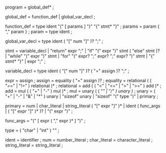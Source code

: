 program        = global_def* ;

global_def     = function_def | global_var_decl ;

function_def   = type ident "(" [ params ] ")" "{" stmt* "}" ;
params         = param { "," param } ;
param          = type ident ;

global_var_decl = type ident ( "[" num "]" )? ";" ;

stmt           = variable_decl
               | "return" expr ";"
               | "if" "(" expr ")" stmt ( "else" stmt )?
               | "while" "(" expr ")" stmt
               | "for" "(" expr? ";" expr? ";" expr? ")" stmt
               | "{" stmt* "}"
               | expr ";" ;

variable_decl  = type ident ( "[" num "]" )? ( "=" assign )? ";" ;

expr           = assign ;
assign         = equality ( "=" assign )? ;
equality       = relational ( ( "==" | "!=" ) relational )* ;
relational     = add ( ( "<" | "<=" | ">" | ">=" ) add )* ;
add            = mul ( ( "+" | "-" ) mul )* ;
mul            = unary ( ( "*" | "/" ) unary )* ;
unary          = ( "+" | "-" | "&" | "*" ) unary
               | "sizeof" unary
               | "sizeof" "(" type ")"
               | primary ;

primary        = num
               | char_literal
               | string_literal ( "[" expr "]" )*
               | ident ( func_args | ( "[" expr "]" )* )?
               | "(" expr ")" ;

func_args      = "(" [ expr ( "," expr )* ] ")" ;

type           = ( "char" | "int" ) "*"* ;

ident          = identifier ;
num            = number_literal ;
char_literal   = character_literal ;
string_literal = string_literal ;